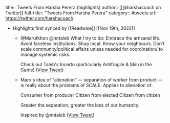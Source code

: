 title:: Tweets From Harsha Perera (highlights)
author:: [[@harshacoach on Twitter]]
full-title:: "Tweets From Harsha Perera"
category:: #tweets
url:: https://twitter.com/harshacoach

- Highlights first synced by [[Readwise]] [[Nov 19th, 2022]]
	- @Marufkhon @nntaleb What I try to do:
	  Embrace the artisanal life.
	  Avoid faceless institutions.
	  Shop local.
	  Know your neighbours.
	  Don't scale community/political affairs unless needed for coordination/ to manage systemic risks.
	  
	  Check out Taleb's Incerto (particularly Antifragile & Skin in the Game) ([View Tweet](https://twitter.com/harshacoach/status/1452290291084533764))
	- Marx's idea of "alienation" — separation of worker from product — is really about the problems of SCALE. Applies to alienation of:
	  
	  Consumer from producer
	  Citizen from elected
	  Citizen from citizen
	  
	  Greater the separation, greater the loss of our humanity.
	  
	  Inspired by @nntaleb ([View Tweet](https://twitter.com/harshacoach/status/1452235667698823175))